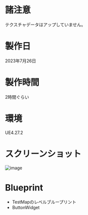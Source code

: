 # 諸注意
テクスチャデータはアップしていません。
# 製作日
2023年7月26日
# 製作時間
2時間ぐらい
# 環境
UE4.27.2

# スクリーンショット
![image](https://github.com/yuichirou-tanaka/UE4_MaterialChanger/assets/80798265/f28f9f91-a7bf-4e5a-9ce6-b89b61f8184a)

# Blueprint
- TestMapのレベルブループリント
- ButtonWidget
